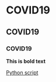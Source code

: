 # COVID19
## COVID19
### COVID19

**This is bold text**

[Python script](https://colab.research.google.com/drive/1nddka-PKha7y1T9zZ99O858QtpI7sc0C?usp=sharing)

